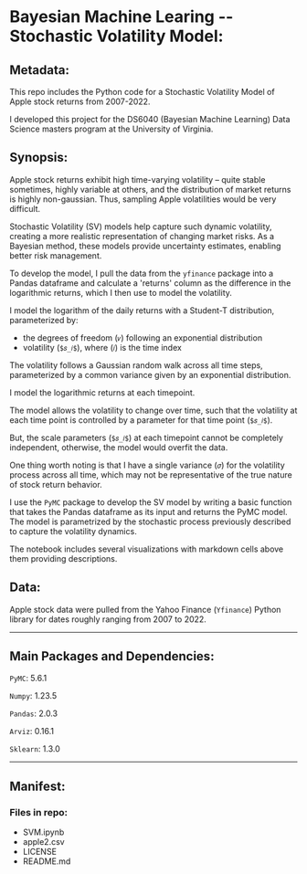# Bayesian Machine Learing -- Stochastic Volatility Model:

## Metadata:

This repo includes the Python code for a Stochastic Volatility Model of Apple stock returns from 2007-2022.

I developed this project for the DS6040 (Bayesian Machine Learning) Data Science masters program at the University of Virginia.

## Synopsis:

Apple stock returns exhibit high time-varying volatility – quite stable sometimes, highly variable at others, and the distribution of market returns is highly non-gaussian. Thus, sampling Apple volatilities would be very difficult.

Stochastic Volatility (SV) models help capture such dynamic volatility, creating a more realistic representation of changing market risks. As a Bayesian method, these models provide uncertainty estimates, enabling better risk management.

To develop the model, I pull the data from the `yfinance` package into a Pandas dataframe and calculate a 'returns' column as the difference in the logarithmic returns, which I then use to model the volatility.

I model the logarithm of the daily returns with a Student-T distribution, parameterized by:
- the degrees of freedom (`𝜈`) following an exponential distribution 
- volatility (`$𝑠_𝑖$`), where (`𝑖`) is the time index 

The volatility follows a Gaussian random walk across all time steps, parameterized by a common variance given by an exponential distribution. 

I model the logarithmic returns at each timepoint. 

The model allows the volatility to change over time, such that the volatility at each time point is controlled by a parameter for that time point (`$𝑠_𝑖$`). 

But, the scale parameters (`$𝑠_𝑖$`) at each timepoint cannot be completely independent, otherwise, the model would overfit the data.

One thing worth noting is that I have a single variance (`𝜎`) for the volatility process across all time, which may not be representative of the true nature of stock return behavior.

I use the `PyMC` package to develop the SV model by writing a basic function that takes the Pandas dataframe as its input and returns the PyMC model. The model is parametrized by the stochastic process previously described to capture the volatility dynamics.

The notebook includes several visualizations with markdown cells above them providing descriptions.


## Data:

Apple stock data were pulled from the Yahoo Finance (`Yfinance`) Python library for dates roughly ranging from 2007 to 2022.

- - - -
## Main Packages and Dependencies:

`PyMC`:     5.6.1

`Numpy`:    1.23.5

`Pandas`:   2.0.3

`Arviz`:    0.16.1

`Sklearn`:  1.3.0
- - - -

## Manifest:

### Files in repo:
* SVM.ipynb
* apple2.csv
* LICENSE
* README.md

